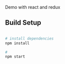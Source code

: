 Demo with react and redux

## Build Setup

``` bash

# install dependencies
npm install

#
npm start

```
